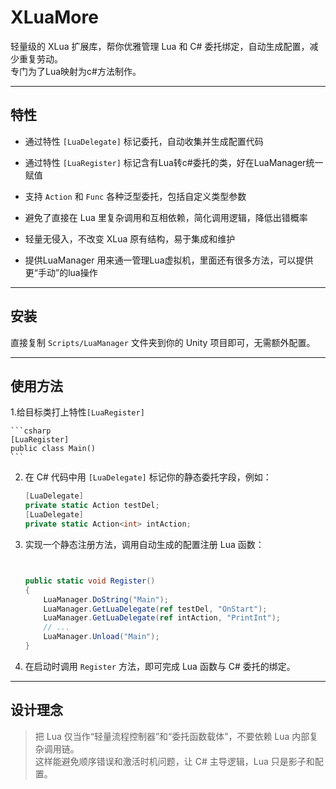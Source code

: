 # XLuaMore

轻量级的 XLua 扩展库，帮你优雅管理 Lua 和 C# 委托绑定，自动生成配置，减少重复劳动。  
专门为了Lua映射为c#方法制作。

---

## 特性

- 通过特性 `[LuaDelegate]` 标记委托，自动收集并生成配置代码  
- 通过特性 `[LuaRegister]` 标记含有Lua转c#委托的类，好在LuaManager统一赋值
  
- 支持 `Action` 和 `Func` 各种泛型委托，包括自定义类型参数  
- 避免了直接在 Lua 里复杂调用和互相依赖，简化调用逻辑，降低出错概率  
- 轻量无侵入，不改变 XLua 原有结构，易于集成和维护
- 提供LuaManager 用来通一管理Lua虚拟机，里面还有很多方法，可以提供更“手动”的lua操作

---

## 安装

直接复制 `Scripts/LuaManager` 文件夹到你的 Unity 项目即可，无需额外配置。

---

## 使用方法
1.给目标类打上特性`[LuaRegister]` 

    ```csharp
    [LuaRegister]
    public class Main()
    ```
2. 在 C# 代码中用 `[LuaDelegate]` 标记你的静态委托字段，例如：

    ```csharp
    [LuaDelegate]
    private static Action testDel;
    [LuaDelegate]
    private static Action<int> intAction;
    ```

3. 实现一个静态注册方法，调用自动生成的配置注册 Lua 函数：

    ```csharp
    

    public static void Register()
    {
        LuaManager.DoString("Main");
        LuaManager.GetLuaDelegate(ref testDel, "OnStart");
        LuaManager.GetLuaDelegate(ref intAction, "PrintInt");
        // ...
        LuaManager.Unload("Main");
    }
    
    ```

4. 在启动时调用 `Register` 方法，即可完成 Lua 函数与 C# 委托的绑定。

---

## 设计理念

> 把 Lua 仅当作“轻量流程控制器”和“委托函数载体”，不要依赖 Lua 内部复杂调用链。  
> 这样能避免顺序错误和激活时机问题，让 C# 主导逻辑，Lua 只是影子和配置。




